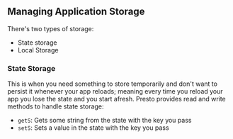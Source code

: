 ## Managing Application Storage

There's two types of storage:

* State storage
* Local Storage

### State Storage

This is when you need something to store temporarily and don't want to persist it whenever your app reloads; meaning every time you reload your app you lose the state and you start afresh. Presto provides read and write methods to handle state storage:

* `getS`: Gets some string from the state with the key you pass
* `setS`: Sets a value in the state with the key you pass



